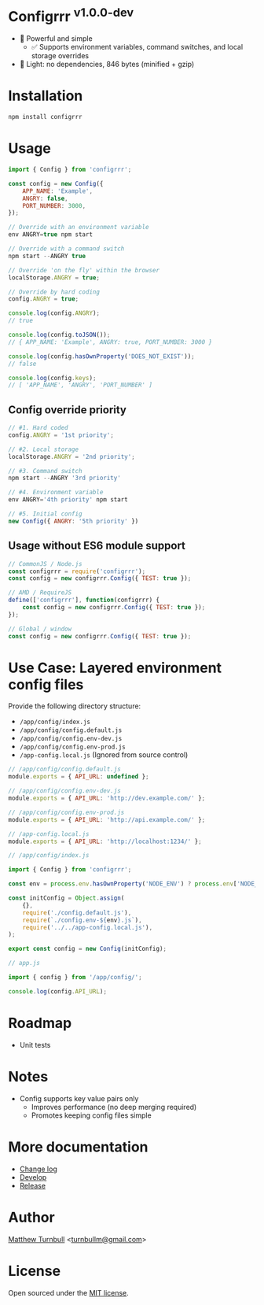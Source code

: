 # Configrrr <sup>v1.0.0-dev</sup>

- :muscle: Powerful and simple
	- :white_check_mark: Supports environment variables, command switches, and local storage overrides
- :baby_chick: Light: no dependencies, 846 bytes (minified + gzip)

# Installation

```bash
npm install configrrr
```

# Usage

```javascript
import { Config } from 'configrrr';

const config = new Config({
	APP_NAME: 'Example',
	ANGRY: false,
	PORT_NUMBER: 3000,
});
```

```javascript
// Override with an environment variable
env ANGRY=true npm start

// Override with a command switch
npm start --ANGRY true

// Override 'on the fly' within the browser
localStorage.ANGRY = true;

// Override by hard coding
config.ANGRY = true;
```

```javascript
console.log(config.ANGRY);
// true

console.log(config.toJSON());
// { APP_NAME: 'Example', ANGRY: true, PORT_NUMBER: 3000 }

console.log(config.hasOwnProperty('DOES_NOT_EXIST'));
// false

console.log(config.keys);
// [ 'APP_NAME', 'ANGRY', 'PORT_NUMBER' ]
```

## Config override priority

```javascript
// #1. Hard coded
config.ANGRY = '1st priority';

// #2. Local storage
localStorage.ANGRY = '2nd priority';

// #3. Command switch
npm start --ANGRY '3rd priority'

// #4. Environment variable
env ANGRY='4th priority' npm start

// #5. Initial config
new Config({ ANGRY: '5th priority' })
```

## Usage without ES6 module support

```javascript
// CommonJS / Node.js
const configrrr = require('configrrr');
const config = new configrrr.Config({ TEST: true });

// AMD / RequireJS 
define(['configrrr'], function(configrrr) {
	const config = new configrrr.Config({ TEST: true });
});

// Global / window
const config = new configrrr.Config({ TEST: true });
```

# Use Case: Layered environment config files

Provide the following directory structure:

- `/app/config/index.js`
- `/app/config/config.default.js`
- `/app/config/config.env-dev.js`
- `/app/config/config.env-prod.js`
- `/app-config.local.js` (Ignored from source control)

```javascript
// /app/config/config.default.js
module.exports = { API_URL: undefined };

// /app/config/config.env-dev.js
module.exports = { API_URL: 'http://dev.example.com/' };

// /app/config/config.env-prod.js
module.exports = { API_URL: 'http://api.example.com/' };

// /app-config.local.js
module.exports = { API_URL: 'http://localhost:1234/' };
```

```javascript
// /app/config/index.js

import { Config } from 'configrrr';

const env = process.env.hasOwnProperty('NODE_ENV') ? process.env['NODE_ENV'] : 'dev';

const initConfig = Object.assign(
	{},
	require('./config.default.js'),
	require(`./config.env-${env}.js`),
	require('../../app-config.local.js'),
);

export const config = new Config(initConfig);
```

```javascript
// app.js

import { config } from '/app/config/';

console.log(config.API_URL);
```

# Roadmap

- Unit tests

# Notes

- Config supports key value pairs only
	- Improves performance (no deep merging required)
	- Promotes keeping config files simple

# More documentation

- [Change log](CHANGELOG.md)
- [Develop](docs/develop.md)
- [Release](docs/release.md)

# Author

[Matthew Turnbull](http://turnbullm.com) <[turnbullm@gmail.com](mailto:turnbullm@gmail.com)>

# License

Open sourced under the [MIT license](http://turnbullm.mit-license.org/).

[npm-badge]: https://img.shields.io/npm/v/configrrr.svg
[npm-badge-url]: https://www.npmjs.com/package/configrrr
